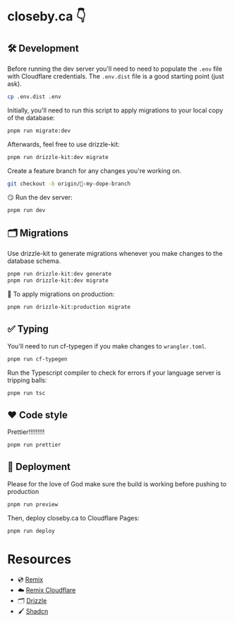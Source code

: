 # closeby.ca 👇

## 🛠️ Development

Before running the dev server you'll need to need to populate the `.env` file with Cloudflare credentials.
The `.env.dist` file is a good starting point (just ask).
```sh
cp .env.dist .env
```

Initially, you'll need to run this script to apply migrations to your local copy of the database:
```sh
pnpm run migrate:dev
```
Afterwards, feel free to use drizzle-kit:
```sh
pnpm run drizzle-kit:dev migrate
```

Create a feature branch for any changes you're working on.
```sh
git checkout -b origin/🌱-my-dope-branch
```

😏 Run the dev server:

```sh
pnpm run dev
```

## 🗂️ Migrations

Use drizzle-kit to generate migrations whenever you make changes to the database schema.
```sh
pnpm run drizzle-kit:dev generate
pnpm run drizzle-kit:dev migrate
```

👹 To apply migrations on production:
```sh
pnpm run drizzle-kit:production migrate
```

## ✅ Typing

You'll need to run cf-typegen if you make changes to `wrangler.toml`.
```sh
pnpm run cf-typegen
```

Run the Typescript compiler to check for errors if your language server is tripping balls:
```sh
pnpm run tsc
```

## ❤️ Code style

Prettier!!!!!!!!!
```sh
pnpm run prettier
```

## 🚀 Deployment

Please for the love of God make sure the build is working before pushing to production
```sh
pnpm run preview
```

Then, deploy closeby.ca to Cloudflare Pages:

```sh
pnpm run deploy
```


# Resources

- 💿 [Remix](https://remix.run/docs)
- ☁️ [Remix Cloudflare](https://remix.run/guides/vite#cloudflare)
- 🗂️ [Drizzle](https://drizzle.team/docs)
- 🖌️ [Shadcn](https://ui.shadcn.com/docs)